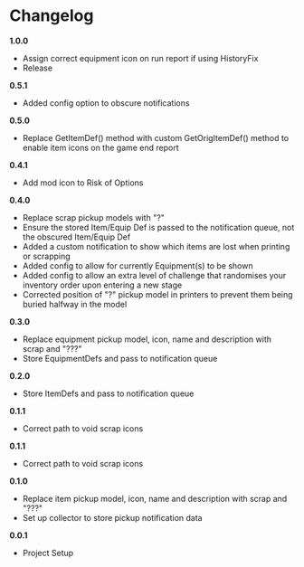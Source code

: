 # Changelog

**1.0.0**

-   Assign correct equipment icon on run report if using HistoryFix
-   Release

**0.5.1**

-   Added config option to obscure notifications

**0.5.0**

-   Replace GetItemDef() method with custom GetOrigItemDef() method to enable item icons on the game end report

**0.4.1**

-   Add mod icon to Risk of Options

**0.4.0**

-   Replace scrap pickup models with "?"
-   Ensure the stored Item/Equip Def is passed to the notification queue, not the obscured Item/Equip Def
-   Added a custom notification to show which items are lost when printing or scrapping
-   Added config to allow for currently Equipment(s) to be shown
-   Added config to allow an extra level of challenge that randomises your inventory order upon entering a new stage
-   Corrected position of "?" pickup model in printers to prevent them being buried halfway in the model

**0.3.0**

-   Replace equipment pickup model, icon, name and description with scrap and "???"
-   Store EquipmentDefs and pass to notification queue

**0.2.0**

-   Store ItemDefs and pass to notification queue

**0.1.1**

-   Correct path to void scrap icons

**0.1.1**

-   Correct path to void scrap icons

**0.1.0**

-   Replace item pickup model, icon, name and description with scrap and "???"
-   Set up collector to store pickup notification data

**0.0.1**

-   Project Setup